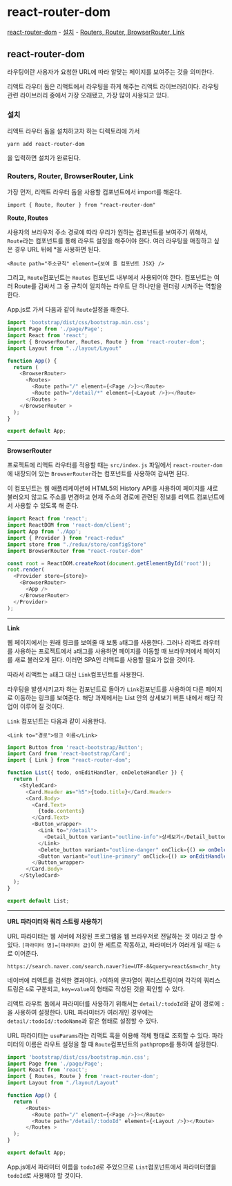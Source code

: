 # react-router-dom

[react-router-dom](#react-router-dom)
	- [설치](#설치)
	- [Routers, Router, BrowserRouter, Link](#Routers-Router-BrowserRouter-Link)

## react-router-dom

라우팅이란 사용자가 요청한 URL에 따라 알맞는 페이지를 보여주는 것을 의미한다. 

리액트 라우터 돔은 리액트에서 라우팅을 하게 해주는 리액트 라이브러리이다. 라우팅 관련 라이브러리 중에서 가장 오래됐고, 가장 많이 사용되고 있다. 

### 설치

리액트 라우터 돔을 설치하고자 하는 디렉토리에 가서 

```
yarn add react-router-dom
```

을 입력하면 설치가 완료된다.

### Routers, Router, BrowserRouter, Link

가장 먼저, 리액트 라우터 돔을 사용할 컴포넌트에서 import를 해온다.

```
import { Route, Router } from "react-router-dom"
```

<b>Route, Routes</b>

사용자의 브라우저 주소 경로에 따라 우리가 원하는 컴포넌트를 보여주기 위해서, `Route`라는 컴포넌트를 통해 라우트 설정을 해주어야 한다. 여러 라우팅을 매칭하고 싶은 경우 URL 뒤에 *을 사용하면 된다.

```
<Route path="주소규칙" element={보여 줄 컴포넌트 JSX} />
```

그리고, `Route`컴포넌트는 `Routes` 컴포넌트 내부에서 사용되어야 한다. <Routes>컴포넌트는 여러 Route를 감싸서 그 중 규칙이 일치하는 라우트 단 하나만을 렌더링 시켜주는 역할을 한다.

App.js로 가서 다음과 같이 `Route`설정을 해준다.

```javascript
import 'bootstrap/dist/css/bootstrap.min.css';
import Page from './page/Page';
import React from 'react';
import { BrowserRouter, Routes, Route } from 'react-router-dom';
import Layout from "../layout/Layout"

function App() {
  return (
    <BrowserRouter>
      <Routes>
        <Route path="/" element={<Page />}></Route>
        <Route path="/detail/*" element={<Layout />}></Route>
      </Routes >
    </BrowserRouter >
  );
}

export default App;
```
***
<b>BrowserRouter</b>

프로젝트에 리액트 라우터를 적용할 때는 `src/index.js` 파일에서 `react-router-dom`에 내장되어 있는 `BrowserRouter`라는 컴포넌트를 사용하여 감싸면 된다.

이 컴포넌트는 웹 애플리케이션에 HTML5의 History API를 사용하여 페이지를 새로 불러오지 않고도 주소를 변경하고 현재 주소의 경로에 관련된 정보를 리액트 컴포넌트에서 사용할 수 있도록 해 준다.

```javascript
import React from 'react';
import ReactDOM from 'react-dom/client';
import App from './App';
import { Provider } from "react-redux"
import store from "./redux/store/configStore"
import BrowserRouter from "react-router-dom"

const root = ReactDOM.createRoot(document.getElementById('root'));
root.render(
  <Provider store={store}>
    <BrowserRouter>
      <App />
    </BrowserRouter>
  </Provider>
);
```
***
<b>Link</b>

웹 페이지에서는 원래 링크를 보여줄 때 보통 `a`태그를 사용한다. 그러나 리액트 라우터를 사용하는 프로젝트에서 `a`태그를 사용하면 페이지를 이동할 때 브라우저에서 페이지를 새로 불러오게 된다. 이러면 SPA인 리액트를 사용할 필요가 없을 것이다.

따라서 리액트는 `a`태그 대신 `Link`컴포넌트를 사용한다.

라우팅을 발생시키고자 하는 컴포넌트로 돌아가 `Link`컴포넌트를 사용하여 다른 페이지로 이동하는 링크를 보여준다. 해당 과제에서는 List 안의 상세보기 버튼 내에서 해당 작업이 이루어 질 것이다.

`Link` 컴포넌트는 다음과 같이 사용한다.

```
<Link to="경로">링크 이름</Link>
```

```javascript
import Button from 'react-bootstrap/Button';
import Card from 'react-bootstrap/Card';
import { Link } from "react-router-dom";

function List({ todo, onEditHandler, onDeleteHandler }) {
  return (
    <StyledCard>
      <Card.Header as="h5">{todo.title}</Card.Header>
      <Card.Body>
        <Card.Text>
          {todo.contents}
        </Card.Text>
        <Button_wrapper>
          <Link to="/detail">
            <Detail_button variant="outline-info">상세보기</Detail_button>
          </Link>
          <Delete_button variant="outline-danger" onClick={() => onDeleteHandler(todo.id)}>삭제하기</Delete_button>
          <Button variant="outline-primary" onClick={() => onEditHandler(todo.id)}>{todo.isDone ? "취소" : "완료"}</Button>
        </Button_wrapper>
      </Card.Body>
    </StyledCard>
  );
}

export default List;
```
***
<b>URL 파라미터와 쿼리 스트링 사용하기</b>

URL 파라미터는 웹 서버에 저장된 프로그램을 웹 브라우저로 전달하는 것 이라고 할 수 있다. `[파라미터 명]=[파라미터 값]`이 한 세트로 작동하고, 파라미터가 여러개 일 때는 `&`로 이어준다.

```
https://search.naver.com/search.naver?ie=UTF-8&query=react&sm=chr_hty
```

네이버에 리액트를 검색한 결과이다. `?`이하의 문자열이 쿼리스트링이며 각각의 쿼리스트링은 `&`로 구분되고, `key=value`의 형태로 작성된 것을 확인할 수 있다.

리액트 라우트 돔에서 파라미터를 사용하기 위해서는 `detail/:todoId`와 같이 경로에 `:`을 사용하여 설정한다. URL 파라미터가 여러개인 경우에는 `detail/:todoId/:todoName`과 같은 형태로 설정할 수 있다.

URL 파라미터는 `useParams`라는 리액트 훅을 이용해 객체 형태로 조회할 수 있다. 파라미터의 이름은 라우트 설정을 할 때 `Route`컴포넌트의 `path`props를 통하여 설정한다.

```javascript
import 'bootstrap/dist/css/bootstrap.min.css';
import Page from './page/Page';
import React from 'react';
import { Routes, Route } from 'react-router-dom';
import Layout from "./layout/Layout"

function App() {
  return (
      <Routes>
        <Route path="/" element={<Page />}></Route>
        <Route path="/detail/:todoId" element={<Layout />}></Route>
      </Routes >
  );
}

export default App;
```

App.js에서 파라미터 이름을 `todoId`로 주었으므로 `List`컴포넌트에서 파라미터명을 `todoId`로 사용해야 할 것이다.

















